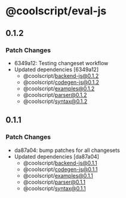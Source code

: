 # @coolscript/eval-js

## 0.1.2

### Patch Changes

- 6349a12: Testing changeset workflow
- Updated dependencies [6349a12]
  - @coolscript/backend-js@0.1.2
  - @coolscript/codegen-js@0.1.2
  - @coolscript/examples@0.1.2
  - @coolscript/parser@0.1.2
  - @coolscript/syntax@0.1.2

## 0.1.1

### Patch Changes

- da87a04: bump patches for all changesets
- Updated dependencies [da87a04]
  - @coolscript/backend-js@0.1.1
  - @coolscript/codegen-js@0.1.1
  - @coolscript/examples@0.1.1
  - @coolscript/parser@0.1.1
  - @coolscript/syntax@0.1.1
